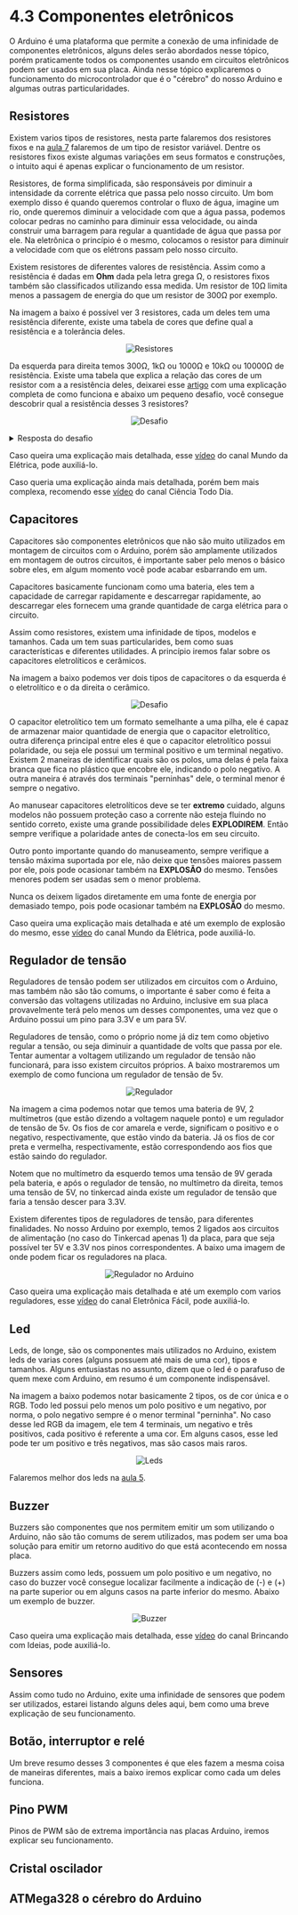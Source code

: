 # 4.3 Componentes eletrônicos

O Arduino é uma plataforma que permite a conexão de uma infinidade de componentes eletrônicos, alguns deles serão abordados nesse tópico, porém praticamente todos os componentes usando em circuitos eletrônicos podem ser usados em sua placa. Ainda nesse tópico explicaremos o funcionamento do microcontrolador que é o "cérebro" do nosso Arduino e algumas outras particularidades.
<p></p>

## Resistores

Existem varios tipos de resistores, nesta parte falaremos dos resistores fixos e na [aula 7](/src/4-Modulo-basico/7-Potenciometro.md) falaremos de um tipo de resistor variável. Dentre os resistores fixos existe algumas variações em seus formatos e construções, o intuito aqui é apenas explicar o funcionamento de um resistor.
<p></p>

Resistores, de forma simplificada, são responsáveis por diminuir a intensidade da corrente elétrica que passa pelo nosso circuito. Um bom exemplo disso é quando queremos controlar o fluxo de água, imagine um rio, onde queremos diminuir a velocidade com que a água passa, podemos colocar pedras no caminho para diminuir essa velocidade, ou ainda construir uma barragem para regular a quantidade de água que passa por ele. Na eletrônica o princípio é o mesmo, colocamos o resistor para diminuir a velocidade com que os elétrons passam pelo nosso circuito.
<p></p>

Existem resistores de diferentes valores de resistência. Assim como a resistência é dadas em **Ohm** dada pela letra grega Ω, o resistores fixos também são classificados utilizando essa medida. Um resistor de 10Ω limita menos a passagem de energia do que um resistor de 300Ω por exemplo.
<p></p>

Na imagem a baixo é possível ver 3 resistores, cada um deles tem uma resistência diferente, existe uma tabela de cores que define qual a resistência e a tolerância deles.

<p align="center">
    <img src="../imgs/ModuloBasico/Componentes/Resistores.png" alt="Resistores">
</p>

Da esquerda para direita temos 300Ω, 1kΩ ou 1000Ω e 10kΩ ou 10000Ω de resistência. Existe uma tabela que explica a relação das cores de um resistor com a a resistência deles, deixarei esse [artigo](https://www.mundodaeletrica.com.br/codigo-de-cores-de-resistores/) com uma explicação completa de como funciona e abaixo um pequeno desafio, você consegue descobrir qual a resistência desses 3 resistores?

<p align="center">
    <img src="../imgs/ModuloBasico/Componentes/Resistores_desafio.png" alt="Desafio">
</p>

<details>
    <summary>Resposta do desafio</summary>

Para resolver esse desafio utilizaremos a tabela de 4 faixas demonstrada no artigo citado a cima. Ela estará mais a baixo para facilitar o entendimento.

<p align="center">
    <img src=https://www.mundodaeletrica.com.br/y/766/4-faixas-600.jpg alt="Tabela 4 cores">
</p>

Olhando os resistores de baixo para cima temos as seguintes cores:

01. Marrom, verde, marrom e dourado
00. Marrom, vermelho, vermelho e dourado
00. Vermelho, preto, vermelho e dourado

Comparando com a tabela temos o seguinte resultado:

01. (1, 5, 1  (0)) e ±5%
00. (1, 2, 2 (00)) e ±5%
00. (2, 0, 2 (00)) e ±5%

Retirando as virgulas e organizando corretamente temos: 

01. 150Ω e 5% de tolerância
00. 1200Ω (1.2kΩ) e 5% de tolerância
00. 2000Ω (2kΩ) e 5% de tolerância

</details>

Caso queira uma explicação mais detalhada, esse [vídeo](https://www.youtube.com/watch?v=xK1xe5gsfVk) do canal Mundo da Elétrica, pode auxiliá-lo.
<p></p>

Caso queria uma explicação ainda mais detalhada, porém bem mais complexa, recomendo esse [vídeo](https://www.youtube.com/watch?v=e_hU6sAON2U) do canal Ciência Todo Dia.
<p></p>

## Capacitores

Capacitores são componentes eletrônicos que não são muito utilizados em montagem de circuitos com o Arduino, porém são amplamente utilizados em montagem de outros circuitos, é importante saber pelo menos o básico sobre eles, em algum momento você pode acabar esbarrando em um.
<p></p>

Capacitores basicamente funcionam como uma bateria, eles tem a capacidade de carregar rapidamente e descarregar rapidamente, ao descarregar eles fornecem uma grande quantidade de carga elétrica para o circuito.
<p></p>

Assim como resistores, existem uma infinidade de tipos, modelos e tamanhos. Cada um tem suas particularides, bem como suas características e diferentes utilidades. A princípio iremos falar sobre os capacitores eletrolíticos e cerâmicos.
<p></p>

Na imagem a baixo podemos ver dois tipos de capacitores o da esquerda é o eletrolítico e o da direita o cerâmico.

<p align="center">
    <img src="../imgs/ModuloBasico/Componentes/Capacitores.png" alt="Desafio">
</p>

O capacitor eletrolítico tem um formato semelhante a uma pilha, ele é capaz de armazenar maior quantidade de energia que o capacitor eletrolítico, outra diferença principal entre eles é que o capacitor eletrolítico possui polaridade, ou seja ele possui um terminal positivo e um terminal negativo. Existem 2 maneiras de identificar quais são os polos, uma delas é pela faixa branca que fica no plástico que encobre ele, indicando o polo negativo. A outra maneira é através dos terminais "perninhas" dele, o terminal menor é sempre o negativo.
<p></p>

Ao manusear capacitores eletrolíticos deve se ter **extremo** cuidado, alguns modelos não possuem proteção caso a corrente não esteja fluindo no sentido correto, existe uma grande possibilidade deles **EXPLODIREM**. Então sempre verifique a polaridade antes de conecta-los em seu circuito.
<p></p>

Outro ponto importante quando do manuseamento, sempre verifique a tensão máxima suportada por ele, não deixe que tensões maiores passem por ele, pois pode ocasionar também na **EXPLOSÃO** do mesmo. Tensões menores podem ser usadas sem o menor problema.
<p></p>

Nunca os deixem ligados diretamente em uma fonte de energia por demasiado tempo, pois pode ocasionar também na **EXPLOSÃO** do mesmo.
<p></p>

Caso queira uma explicação mais detalhada e até um exemplo de explosão do mesmo, esse [vídeo](https://www.youtube.com/watch?v=EBSpmPwo6VQ) do canal Mundo da Elétrica, pode auxiliá-lo.
<p></p>

## Regulador de tensão

Reguladores de tensão podem ser utilizados em circuitos com o Arduino, mas também não são tão comums, o importante é saber como é feita a conversão das voltagens utilizadas no Arduino, inclusive em sua placa provavelmente terá pelo menos um desses componentes, uma vez que o Arduino possui um pino para 3.3V e um para 5V.
<p></p>

Reguladores de tensão, como o próprio nome já diz tem como objetivo regular a tensão, ou seja diminuir a quantidade de volts que passa por ele. Tentar aumentar a voltagem utilizando um regulador de tensão não funcionará, para isso existem circuitos próprios. A baixo mostraremos um exemplo de como funciona um regulador de tensão de 5v.

<p align="center">
    <img src="../imgs/ModuloBasico/Componentes/Regulador_5v.png" alt="Regulador">
</p>

Na imagem a cima podemos notar que temos uma bateria de 9V, 2 multímetros (que estão dizendo a voltagem naquele ponto) e um regulador de tensão de 5v. Os fios de cor amarela e verde, significam o positivo e o negativo, respectivamente, que estão vindo da bateria. Já os fios de cor preta e vermelha, respectivamente, estão correspondendo aos fios que estão saindo do regulador.
<p></p>

Notem que no multímetro da esquerdo temos uma tensão de 9V gerada pela bateria, e após o regulador de tensão, no multímetro da direita, temos uma tensão de 5V, no tinkercad ainda existe um regulador de tensão que faria a tensão descer para 3.3V. 
<p></p>

Existem diferentes tipos de reguladores de tensão, para diferentes finalidades. No nosso Arduino por exemplo, temos 2 ligados aos circuitos de alimentação (no caso do Tinkercad apenas 1) da placa, para que seja possível ter 5V e 3.3V nos pinos correspondentes. A baixo uma imagem de onde podem ficar os reguladores na placa.

<p align="center">
    <img src="../imgs/ModuloBasico/Componentes/Regulador_Arduino.png" alt="Regulador no Arduino">
</p>

Caso queira uma explicação mais detalhada e até um exemplo com varios reguladores, esse [vídeo](https://www.youtube.com/watch?v=JDenESfGj94) do canal Eletrônica Fácil, pode auxiliá-lo.

## Led

Leds, de longe, são os componentes mais utilizados no Arduino, existem leds de varias cores (alguns possuem até mais de uma cor), tipos e tamanhos. Alguns entusiastas no assunto, dizem que o led é o parafuso de quem mexe com Arduino, em resumo é um componente indispensável.

Na imagem a baixo podemos notar basicamente 2 tipos, os de cor única e o RGB. Todo led possui pelo menos um polo positivo e um negativo, por norma, o polo negativo sempre é o menor terminal "perninha". No caso desse led RGB da imagem, ele tem 4 terminais, um negativo e três positivos, cada positivo é referente a uma cor. Em alguns casos, esse led pode ter um positivo e três negativos, mas são casos mais raros.

<p align="center">
    <img src="../imgs/ModuloBasico/Componentes/Leds.png" alt="Leds">
</p>

Falaremos melhor dos leds na [aula 5](/src/4-Modulo-basico/5-Acendendo-LED.md).

## Buzzer

Buzzers são componentes que nos permitem emitir um som utilizando o Arduino, não são tão comums de serem utilizados, mas podem ser uma boa solução para emitir um retorno auditivo do que está acontecendo em nossa placa.
<p></p>

Buzzers assim como leds, possuem um polo positivo e um negativo, no caso do buzzer você consegue localizar facilmente a indicação de (-) e (+) na parte superior ou em alguns casos na parte inferior do mesmo. Abaixo um exemplo de buzzer.

<p align="center">
    <img src="../imgs/ModuloBasico/Componentes/Buzzer.png" alt="Buzzer">
</p>

Caso queira uma explicação mais detalhada, esse [vídeo](https://www.youtube.com/watch?v=LfM8-IDvXo4) do canal Brincando com Ideias, pode auxiliá-lo.

## Sensores

Assim como tudo no Arduino, exite uma infinidade de sensores que podem ser utilizados, estarei listando alguns deles aqui, bem como uma breve explicação de seu funcionamento.
<p></p>

## Botão, interruptor e relé

Um breve resumo desses 3 componentes é que eles fazem a mesma coisa de maneiras diferentes, mais a baixo iremos explicar como cada um deles funciona.
<p></p>

## Pino PWM

Pinos de PWM são de extrema importância nas placas Arduino, iremos explicar seu funcionamento.
<p></p>

## Cristal oscilador

## ATMega328 o cérebro do Arduino
